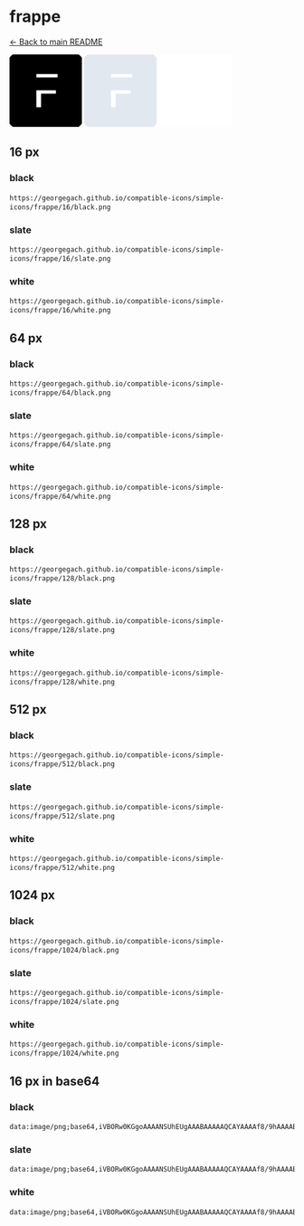 # frappe

[← Back to main README](../../README.md)


<img src="./128/black.png" width="128" alt="frappe black icon" />
<img src="./128/slate.png" width="128" alt="frappe slate icon" />
<img src="./128/white.png" width="128" alt="frappe white icon" />

## 16 px

### black
```
https://georgegach.github.io/compatible-icons/simple-icons/frappe/16/black.png
```

### slate
```
https://georgegach.github.io/compatible-icons/simple-icons/frappe/16/slate.png
```

### white
```
https://georgegach.github.io/compatible-icons/simple-icons/frappe/16/white.png
```

## 64 px

### black
```
https://georgegach.github.io/compatible-icons/simple-icons/frappe/64/black.png
```

### slate
```
https://georgegach.github.io/compatible-icons/simple-icons/frappe/64/slate.png
```

### white
```
https://georgegach.github.io/compatible-icons/simple-icons/frappe/64/white.png
```

## 128 px

### black
```
https://georgegach.github.io/compatible-icons/simple-icons/frappe/128/black.png
```

### slate
```
https://georgegach.github.io/compatible-icons/simple-icons/frappe/128/slate.png
```

### white
```
https://georgegach.github.io/compatible-icons/simple-icons/frappe/128/white.png
```

## 512 px

### black
```
https://georgegach.github.io/compatible-icons/simple-icons/frappe/512/black.png
```

### slate
```
https://georgegach.github.io/compatible-icons/simple-icons/frappe/512/slate.png
```

### white
```
https://georgegach.github.io/compatible-icons/simple-icons/frappe/512/white.png
```

## 1024 px

### black
```
https://georgegach.github.io/compatible-icons/simple-icons/frappe/1024/black.png
```

### slate
```
https://georgegach.github.io/compatible-icons/simple-icons/frappe/1024/slate.png
```

### white
```
https://georgegach.github.io/compatible-icons/simple-icons/frappe/1024/white.png
```

## 16 px in base64

### black
```
data:image/png;base64,iVBORw0KGgoAAAANSUhEUgAAABAAAAAQCAYAAAAf8/9hAAAABmJLR0QA/wD/AP+gvaeTAAAAlElEQVQ4jcXSMQrCQBAF0JdF7FLa2nkVL+AVPIM38GjmAqkFD6BFsmCrTRAJu2RNCj8MDH9m/s6wHxr0eP0YPS7VkNTmIVaD2myEJcOwyvA3nEbcHsdxY+6EB7rEY9tSgWLkTkhtUGNTKtBhh8MXd04JkDbJFWvcM/VPTH3jc6Ke9UEYrZ/F/50YEBfMx4B2pkhE+wY2VDLxB5UuNgAAAABJRU5ErkJggg==
```

### slate
```
data:image/png;base64,iVBORw0KGgoAAAANSUhEUgAAABAAAAAQCAYAAAAf8/9hAAAABmJLR0QA/wD/AP+gvaeTAAAAxElEQVQ4jaWSMQrCQBREZz5pF8EgVpZ2nsML5AqewRsI3sAbeYFAatEmFmKSBdux0KiBJGziwDbzd97//F1ersUR0kqgwwAR8qClvOT3ami4liBvY8OvKehsbLhW1OGfJGx/DSPWAjahAEdi37QYAQqeIH6fj9QS7gPcAJSN/qATNAsFlIv5ZHnOy+RL0A5AMABZhshNeQAVd90BgP5npB699R6AubhKOmrNHue8aF9voP7+iUbIjw0L8gZaqhEQQd5o6RMUjjw2fWE6/wAAAABJRU5ErkJggg==
```

### white
```
data:image/png;base64,iVBORw0KGgoAAAANSUhEUgAAABAAAAAQCAYAAAAf8/9hAAAABmJLR0QA/wD/AP+gvaeTAAAAmklEQVQ4jcWTsQ3CMBBFny1ElzJtOjrmYAFWyAxswGpZwDUSA0ARLNH+FJEiZPkUxxR55T//7zv57CQNwBlo2EYEgpP0qTAvIU6SKs0A+H/MAAdDfwK3RLsAfXrQGuENjJnLutKAYqwRch00QFsaMAIn4Pqj3XMBKM9D0lHSy6gvrD3jd6Vu7oFP2jfZfxM986+qJXogVIZEIEyPFGgSuzNdzwAAAABJRU5ErkJggg==
```

